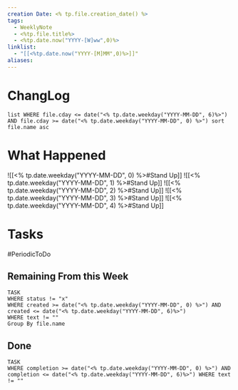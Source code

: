 ```yaml
---
creation Date: <% tp.file.creation_date() %>
tags:
  - WeeklyNote
  - <%tp.file.title%>
  - <%tp.date.now("YYYY-[W]ww",0)%>
linklist:
  - "[[<%tp.date.now("YYYY-[M]MM",0)%>]]"
aliases:
---
```

# ChangLog
```dataview
list WHERE file.cday <= date("<% tp.date.weekday("YYYY-MM-DD", 6)%>") AND file.cday >= date("<% tp.date.weekday("YYYY-MM-DD", 0) %>") sort file.name asc
```
# What Happened
![[<% tp.date.weekday("YYYY-MM-DD", 0) %>#Stand Up]]
![[<% tp.date.weekday("YYYY-MM-DD", 1) %>#Stand Up]]
![[<% tp.date.weekday("YYYY-MM-DD", 2) %>#Stand Up]]
![[<% tp.date.weekday("YYYY-MM-DD", 3) %>#Stand Up]]
![[<% tp.date.weekday("YYYY-MM-DD", 4) %>#Stand Up]]
# Tasks
#PeriodicToDo 
## Remaining From this Week
```dataview
TASK 
WHERE status != "x"
WHERE created >= date("<% tp.date.weekday("YYYY-MM-DD", 0) %>") AND created <= date("<% tp.date.weekday("YYYY-MM-DD", 6)%>") 
WHERE text != ""
Group By file.name 
```
## Done
```dataview
TASK
WHERE completion >= date("<% tp.date.weekday("YYYY-MM-DD", 0) %>") AND completion <= date("<% tp.date.weekday("YYYY-MM-DD", 6)%>") WHERE text != ""
```